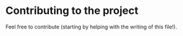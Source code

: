 # Contributing to the project
Feel free to contribute (starting by helping with the writing of this file!).
